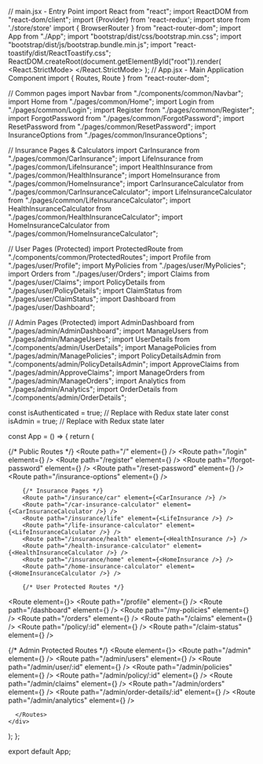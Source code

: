 // main.jsx - Entry Point
import React from "react";
import ReactDOM from "react-dom/client";
import {Provider} from 'react-redux';
import store from './store/store'
import { BrowserRouter } from "react-router-dom";
import App from "./App";
import "bootstrap/dist/css/bootstrap.min.css";
import "bootstrap/dist/js/bootstrap.bundle.min.js";
import "react-toastify/dist/ReactToastify.css";
ReactDOM.createRoot(document.getElementById("root")).render(
  <React.StrictMode>
    <Provider store={store}>
    <BrowserRouter>
      <App />
    </BrowserRouter>
    </Provider>
  </React.StrictMode>
);
// App.jsx - Main Application Component
import { Routes, Route } from "react-router-dom";

// Common pages
import Navbar from "./components/common/Navbar";
import Home from "./pages/common/Home";
import Login from "./pages/common/Login";
import Register from "./pages/common/Register";
import ForgotPassword from "./pages/common/ForgotPassword";
import ResetPassword from "./pages/common/ResetPassword";
import InsuranceOptions from "./pages/common/InsuranceOptions";

// Insurance Pages & Calculators
import CarInsurance from "./pages/common/CarInsurance";
import LifeInsurance from "./pages/common/LifeInsurance";
import HealthInsurance from "./pages/common/HealthInsurance";
import HomeInsurance from "./pages/common/HomeInsurance";
import CarInsuranceCalculator from "./pages/common/CarInsuranceCalculator";
import LifeInsuranceCalculator from "./pages/common/LifeInsuranceCalculator";
import HealthInsuranceCalculator from "./pages/common/HealthInsuranceCalculator";
import HomeInsuranceCalculator from "./pages/common/HomeInsuranceCalculator";

// User Pages (Protected)
import ProtectedRoute from "./components/common/ProtectedRoutes";
import Profile from "./pages/user/Profile";
import MyPolicies from "./pages/user/MyPolicies";
import Orders from "./pages/user/Orders";
import Claims from "./pages/user/Claims";
import PolicyDetails from "./pages/user/PolicyDetails";
import ClaimStatus from "./pages/user/ClaimStatus";
import Dashboard from "./pages/user/Dashboard";

// Admin Pages (Protected)
import AdminDashboard from "./pages/admin/AdminDashboard";
import ManageUsers from "./pages/admin/ManageUsers";
import UserDetails from "./components/admin/UserDetails";
import ManagePolicies from "./pages/admin/ManagePolicies";
import PolicyDetailsAdmin from "./components/admin/PolicyDetailsAdmin";
import ApproveClaims from "./pages/admin/ApproveClaims";
import ManageOrders from "./pages/admin/ManageOrders";
import Analytics from "./pages/admin/Analytics";
import OrderDetails from "./components/admin/OrderDetails";

const isAuthenticated = true; // Replace with Redux state later
const isAdmin = true; // Replace with Redux state later

const App = () => {
  return (
    <div className="container">
      <Navbar />
      <Routes>
        {/* Public Routes */}
        <Route path="/" element={<Home />} />
        <Route path="/login" element={<Login />} />
        <Route path="/register" element={<Register />} />
        <Route path="/forgot-password" element={<ForgotPassword />} />
        <Route path="/reset-password" element={<ResetPassword />} />
        <Route path="/insurance-options" element={<InsuranceOptions />} />

        {/* Insurance Pages */}
        <Route path="/insurance/car" element={<CarInsurance />} />
        <Route path="/car-insurance-calculator" element={<CarInsuranceCalculator />} />
        <Route path="/insurance/life" element={<LifeInsurance />} />
        <Route path="/life-insurance-calculator" element={<LifeInsuranceCalculator />} />
        <Route path="/insurance/health" element={<HealthInsurance />} />
        <Route path="/health-insurance-calculator" element={<HealthInsuranceCalculator />} />
        <Route path="/insurance/home" element={<HomeInsurance />} />
        <Route path="/home-insurance-calculator" element={<HomeInsuranceCalculator />} />

        {/* User Protected Routes */}
<Route element={<ProtectedRoute isAuthenticated={isAuthenticated} />}>
  <Route path="/profile" element={<Profile />} />
  <Route path="/dashboard" element={<Dashboard />} />
  <Route path="/my-policies" element={<MyPolicies />} />
  <Route path="/orders" element={<Orders />} />
  <Route path="/claims" element={<Claims />} />
  <Route path="/policy/:id" element={<PolicyDetails />} />
  <Route path="/claim-status" element={<ClaimStatus />} />
</Route>

{/* Admin Protected Routes */}
<Route element={<ProtectedRoute isAuthenticated={isAuthenticated} isAdmin={isAdmin} adminOnly={true} />}>
  <Route path="/admin" element={<AdminDashboard />} />
  <Route path="/admin/users" element={<ManageUsers />} />
  <Route path="/admin/user/:id" element={<UserDetails />} />
  <Route path="/admin/policies" element={<ManagePolicies />} />
  <Route path="/admin/policy/:id" element={<PolicyDetailsAdmin />} />
  <Route path="/admin/claims" element={<ApproveClaims />} />
  <Route path="/admin/orders" element={<ManageOrders />} />
  <Route path="/admin/order-details/:id" element={<OrderDetails />} />
  <Route path="/admin/analytics" element={<Analytics />} />
</Route>

      </Routes>
    </div>
  );
};

export default App;
